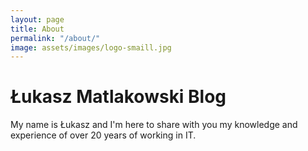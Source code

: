 ```yaml
---
layout: page
title: About
permalink: "/about/"
image: assets/images/logo-smaill.jpg
---
```

# Łukasz Matlakowski Blog

My name is Łukasz and I'm here to share with you my knowledge and experience of over 20 years of working in IT.

